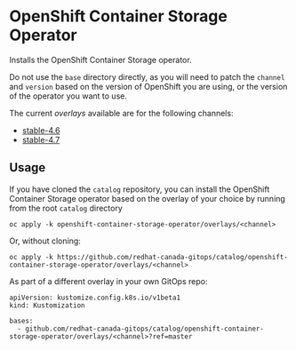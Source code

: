 # OpenShift Container Storage Operator

Installs the OpenShift Container Storage operator.

Do not use the `base` directory directly, as you will need to patch the `channel` and `version` based on the version of OpenShift you are using, or the version of the operator you want to use.

The current *overlays* available are for the following channels:
* [stable-4.6](overlays/stable-4.6)
* [stable-4.7](overlays/stable-4.7)

## Usage

If you have cloned the `catalog` repository, you can install the OpenShift Container Storage operator based on the overlay of your choice by running from the root `catalog` directory

```
oc apply -k openshift-container-storage-operator/overlays/<channel>
```

Or, without cloning:

```
oc apply -k https://github.com/redhat-canada-gitops/catalog/openshift-container-storage-operator/overlays/<channel>
```

As part of a different overlay in your own GitOps repo:

```
apiVersion: kustomize.config.k8s.io/v1beta1
kind: Kustomization

bases:
  - github.com/redhat-canada-gitops/catalog/openshift-container-storage-operator/overlays/<channel>?ref=master
```
